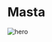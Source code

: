 <h1>Masta</h1>
<img src='https://drive.google.com/file/d/1oHEVMWB3uXknxFbIuLdJoJo5NR5BfeWM/view?usp=sharing' alt='hero'>
